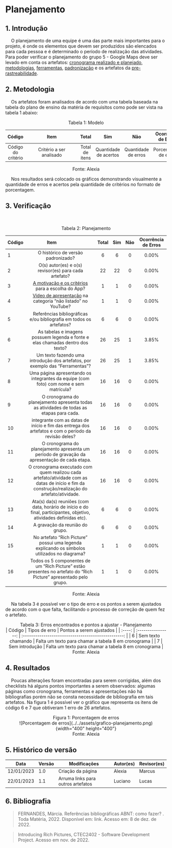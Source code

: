 # Planejamento

##  1. Introdução

&emsp; O planejamento de uma equipe é uma das parte mais importantes para o projeto, é onde os elementos que devem ser produzidos são elencados para cada pessoa e é determinado o período de realização das atividades. Para poder verificar o planejamento do grupo 5 - Google Maps deve ser levado em conta os artefatos: [cronograma realizado e planejado](../../planejamento/1.cronograma.md), [metodologias](../../planejamento/2.metodologias.md), [ferramentas](../../planejamento/3.ferramentas.md), [padronização](../../planejamento/4.padronizacao.md) e os artefatos da [pre-rastreabilidade](../../pre_rastreabilidade/RichPicture.md).

## 2. Metodologia

&emsp; Os artefatos foram analisados de acordo com uma tabela baseada na tabela do plano de ensino da matéria de requisitos como pode ser vista na tabela 1 abaixo:

<figcaption align="center">Tabela 1: Modelo</figcaption>

|       Código       | <div style="width:150px">Item</div> |     Total      |          Sim          |         Não         | Ocorrência de Erros  |
| :----------------: | :---------------------------------: | :------------: | :-------------------: | :-----------------: | :------------------: |
| Código do critério |      Critério a ser analisado       | Total de itens | Quantidade de acertos | Quantidade de erros | Porcentagem de erros |

<figcaption align="center">Fonte: Alexia</figcaption>

&emsp; Nos resultados será colocado os gráficos demonstrando visualmente a quantidade de erros e acertos pela quantidade de critérios no formato de porcentagem.

## 3. Verificação

&emsp;

<figcaption align="center">Tabela 2: Planejamento</figcaption>

| Código |                                                      <div style="width:150px">Item</div>                                                      | Total |  Sim  |  Não  | Ocorrência de Erros |
| :----- | :-------------------------------------------------------------------------------------------------------------------------------------------: | :---: | :---: | :---: | :-----------------: |
| 1      |                                                      O histórico de versão padronizado?                                                       |   6   |   6   |   0   |        0.00%        |
| 2      |                                             O(s) autor(es) e o(s) revisor(es) para cada artefato?                                             |  22   |  22   |   0   |        0.00%        |
| 3      |             [A motivação e os critérios](../../pre_rastreabilidade/RichPicture.md#2-aplicativo-escolhido) para a escolha do App?              |   1   |   1   |   0   |        0.00%        |
| 4      |                               [Vídeo de apresentação](../../entregas) na categoria “não listado” no YouTube?                               |   1   |   1   |   0   |        0.00%        |
| 5      |                                      Referências bibliográficas e/ou bibliografia em todos os artefatos?                                      |   6   |   6   |   0   |        0.00%        |
| 6      |                                As tabelas e imagens possuem legenda e fonte e elas chamadas dentro dos texto?                                 |  26   |  25   |   1   |        3.85%        |
| 7      |                                 Um texto fazendo uma introdução dos artefatos, por exemplo das “Ferramentas”?                                 |  26   |  25   |   1   |        3.85%        |
| 8      |                             Uma página apresentando os integrantes da equipe (com foto) com nome e sem matrícula?                             |  16   |  16   |   0   |        0.00%        |
| 9      |                           O cronograma do planejamento apresenta todas as atividades de todas as etapas para cada.                            |  16   |  16   |   0   |        0.00%        |
| 10     |                      integrante com as datas de início e fim das entrega dos artefatos e com o período da revisão deles?                      |  16   |  16   |   0   |        0.00%        |
| 11     |                         O cronograma do planejamento apresenta um período de gravação da apresentação de cada etapa.                          |  16   |  16   |   0   |        0.00%        |
| 12     | O cronograma executado com quem realizou cada artefato/atividade com as datas de início e fim da construção/realização do artefato/atividade. |  16   |  16   |   0   |        0.00%        |
| 13     |              Ata(s) da(s) reuniões (com data, horário de início e do final, participantes, objetivo, atividades definidas etc).               |   6   |   6   |   0   |        0.00%        |
| 14     |                                                        A gravação da reunião do grupo.                                                        |   6   |   6   |   0   |        0.00%        |
| 15     |                         No artefato “Rich Picture” possui uma legenda explicando os símbolos utilizados no diagrama?                          |   1   |   1   |   0   |        0.00%        |
| 16     |               Todos os 5 componentes de um “Rich Picture” estão presentes no artefato do “Rich Picture” apresentado pelo grupo.               |   1   |   1   |   0   |        0.00%        |

<figcaption align="center">Fonte: Alexia</figcaption>

&emsp; Na tabela 3 é possível ver o tipo de erro e os pontos a serem ajustados de acordo com o que falta, facilitando o processo de correção de quem fez o artefato.

<center>

<figcaption>Tabela 3: Erros encontrados e pontos a ajustar - Planejamento</figcaption>
| Código |   Tipos de erro    |              Pontos a serem ajustados               |
| :----: | :----------------: | :-------------------------------------------------: |
|   6    | Sem texto chamando | Falta um texto para chamar a tabela 8 em cronograma |
|   7    |   Sem introdução   | Falta um texto para chamar a tabela 8 em cronograma |

<figcaption>Fonte: Alexia</figcaption>
</center>

## 4. Resultados

&emsp; Poucas alterações foram encontradas para serem corrigidas, além dos checklists há alguns pontos importantes a serem observados: algumas páginas como cronograma, ferramentas e apresentações não há bibliografias porém não se consta necessidade de bibliografia em tais artefatos. Na figura 1 é possível ver o gráfico que representa os itens de código 6 e 7 que obtiveram 1 erro de 26 artefatos.

<center>

<figcaption>Figura 1: Porcentagem de erros</figcaption>
![Porcentagem de erros](../../assets/grafico-planejamento.png){width="400" height="400"}
<figcaption>Fonte: Alexia</figcaption>
</center>

## 5. Histórico de versão

| Data       | Versão | Modificações                       | Autor(es) | Revisor(es) |
| ---------- | ------ | ---------------------------------- | --------- | ----------- |
| 12/01/2023 | 1.0    | Criação da página                  | Alexia    | Marcus      |
| 22/01/2023 | 1.1    | Arruma links para outros artefatos | Luciano   | Lucas       |

## 6. Bibliografia

> FERNANDES, Márcia. Referências bibliográficas ABNT: como fazer? . Toda Matéria, 2022. Disponível em: link. Acesso em: 8 de dez. de 2022.

> Introducing Rich Pictures, CTEC2402 - Software Development Project. Acesso em nov. de 2022.
